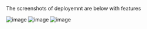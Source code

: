 The screenshots of deployemnt are below with features

![image](https://user-images.githubusercontent.com/83908274/170252512-9b7e0019-09ff-4521-9c3e-ba71ad7dd0d9.png)
![image](https://user-images.githubusercontent.com/83908274/170252635-ecc738ee-9139-45d9-9443-998d3096e816.png)
![image](https://user-images.githubusercontent.com/83908274/170252935-d7e6d3af-9d03-4f74-960e-0b6cbc7ad0f9.png)
